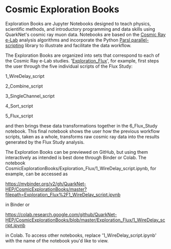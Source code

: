 # Cosmic Exploration Books

Exploration Books are Jupyter Notebooks designed to teach physics, scientific methods, and introductory programming and data skills using QuarkNet's cosmic ray muon data.  Notebooks are based on the [Cosmic Ray e-Lab](https://www.i2u2.org/elab/cosmic/home/project.jsp) analysis algorithms and incorporate the Python [Parsl parallel-scripting](http://parsl-project.org/) library to illustrate and facilitate the data workflow. 

The Exploration Books are organized into sets that correspond to each of the Cosmic Ray e-Lab studies.  '[Exploration_Flux](https://github.com/QuarkNet-HEP/CosmicExplorationBooks/tree/master/Exploration_Flux)', for example, first steps the user through the five individual scripts of the Flux Study:

1_WireDelay_script

2_Combine_script

3_SingleChannel_script

4_Sort_script

5_Flux_script

and then brings these data transformations together in the 6_Flux_Study notebook.  This final notebook shows the user how the previous workflow scripts, taken as a whole, transforms raw cosmic ray data into the results generated by the Flux Study analysis.

The Exploration Books can be previewed on GitHub, but using them interactively as intended is best done through Binder or Colab. The notebook CosmicExplorationBooks/Exploration_Flux/1_WireDelay_script.ipynb, for example, can be accessed as

https://mybinder.org/v2/gh/QuarkNet-HEP/CosmicExplorationBooks/master?filepath=Exploration_Flux%2F1_WireDelay_script.ipynb

in Binder or

https://colab.research.google.com/github/QuarkNet-HEP/CosmicExplorationBooks/blob/master/Exploration_Flux/1_WireDelay_script.ipynb

in Colab.  To access other notebooks, replace '1_WireDelay_script.ipynb' with the name of the notebook you'd like to view.
